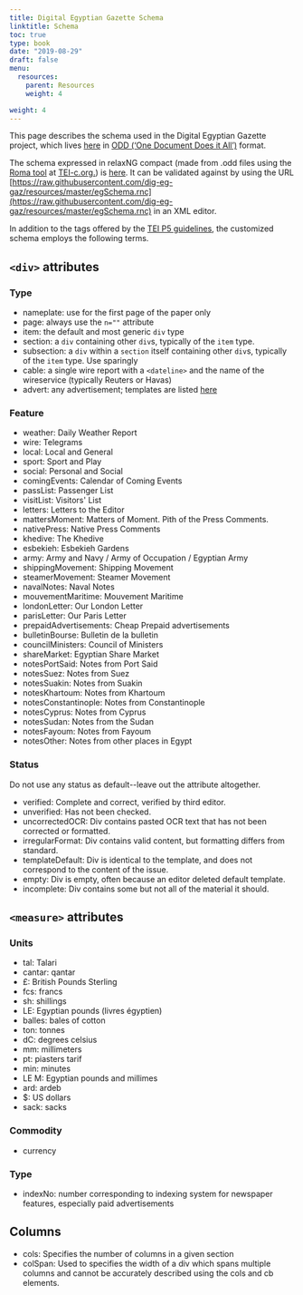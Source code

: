 ```yaml
---
title: Digital Egyptian Gazette Schema
linktitle: Schema
toc: true
type: book
date: "2019-08-29"
draft: false
menu:
  resources:
    parent: Resources
    weight: 4

weight: 4
---
```

This page describes the schema used in the Digital Egyptian Gazette project, which lives [here](https://github.com/dig-eg-gaz/resources/blob/master/egSchema.odd) in [ODD (‘One Document Does it All’)](http://www.tei-c.org/Guidelines/Customization/odds.xml) format.

The schema expressed in relaxNG compact (made from .odd files using the [Roma tool](http://www.tei-c.org/Roma/) at [TEI-c.org.](http://www.tei-c.org/Roma/)) is [here](https://github.com/dig-eg-gaz/resources/blob/master/egSchema.rnc). It can be validated against by using the URL [https://raw.githubusercontent.com/dig-eg-gaz/resources/master/egSchema.rnc](https://raw.githubusercontent.com/dig-eg-gaz/resources/master/egSchema.rnc) in an XML editor.

In addition to the tags offered by the [TEI P5 guidelines](http://www.tei-c.org/release/doc/tei-p5-doc/en/html/index.html), the customized schema employs the following terms.

## `<div>` attributes

### Type
- nameplate: use for the first page of the paper only
- page: always use the `n=""` attribute
- item: the default and most generic `div` type
- section: a `div` containing other `div`s, typically of the `item` type.
- subsection: a `div` within a `section` itself containing other `div`s, typically of the `item` type. Use sparingly
- cable: a single wire report with a `<dateline>` and the name of the wireservice (typically Reuters or Havas)
- advert: any advertisement; templates are listed [here](https://dig-eg-gaz.github.io/advertisements)

### Feature
- weather: Daily Weather Report
- wire: Telegrams
- local: Local and General
- sport: Sport and Play
- social: Personal and Social
- comingEvents: Calendar of Coming Events
- passList: Passenger List
- visitList: Visitors' List
- letters: Letters to the Editor
- mattersMoment: Matters of Moment. Pith of the Press Comments.
- nativePress: Native Press Comments
- khedive: The Khedive
- esbekieh: Esbekieh Gardens
- army: Army and Navy / Army of Occupation / Egyptian Army
- shippingMovement: Shipping Movement
- steamerMovement: Steamer Movement
- navalNotes: Naval Notes
- mouvementMaritime: Mouvement Maritime
- londonLetter: Our London Letter
- parisLetter: Our Paris Letter
- prepaidAdvertisements: Cheap Prepaid advertisements
- bulletinBourse: Bulletin de la bulletin
- councilMinisters: Council of Ministers
- shareMarket: Egyptian Share Market
- notesPortSaid: Notes from Port Said
- notesSuez: Notes from Suez
- notesSuakin: Notes from Suakin
- notesKhartoum: Notes from Khartoum
- notesConstantinople: Notes from Constantinople
- notesCyprus: Notes from Cyprus
- notesSudan: Notes from the Sudan
- notesFayoum: Notes from Fayoum
- notesOther: Notes from other places in Egypt

### Status
Do not use any status as default--leave out the attribute altogether.

- verified: Complete and correct, verified by third editor.
- unverified: Has not been checked. 
- uncorrectedOCR: Div contains pasted OCR text that has not been corrected or formatted.
- irregularFormat: Div contains valid content, but formatting differs from standard.
- templateDefault: Div is identical to the template, and does not correspond to the content of the issue.
- empty: Div is empty, often because an editor deleted default template.
- incomplete: Div contains some but not all of the material it should.

## `<measure>` attributes

### Units
- tal: Talari
- cantar: qantar
- £: British Pounds Sterling
- fcs: francs
- sh: shillings
- LE: Egyptian pounds (livres égyptien)
- balles: bales of cotton
- ton: tonnes
- dC: degrees celsius
- mm: millimeters
- pt: piasters tarif
- min: minutes
- LE M: Egyptian pounds and millimes
- ard: ardeb
- $: US dollars
- sack: sacks

### Commodity
- currency

### Type
- indexNo: number corresponding to indexing system for newspaper features, especially paid advertisements

## Columns
- cols: Specifies the number of columns in a given section
- colSpan: Used to specifies the width of a div which spans multiple columns and cannot be accurately described using the cols and cb elements.